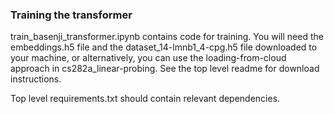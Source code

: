 ### Training the transformer

train_basenji_transformer.ipynb contains code for training. You will need the embeddings.h5 file and the dataset_14-lmnb1_4-cpg.h5 file downloaded to your machine, or alternatively, you can use the loading-from-cloud approach in cs282a_linear-probing. See the top level readme for download instructions.

Top level requirements.txt should contain relevant dependencies.